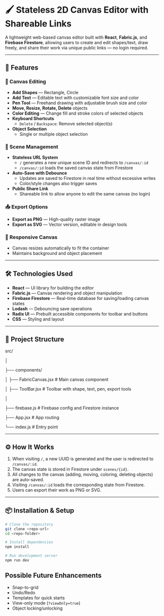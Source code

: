 # 🖌️ Stateless 2D Canvas Editor with Shareable Links

A lightweight web-based canvas editor built with **React**, **Fabric.js**, and **Firebase Firestore**, allowing users to create and edit shapes/text, draw freely, and share their work via unique public links — no login required.

---

## 🚀 Features

### 🎨 Canvas Editing

- **Add Shapes** — Rectangle, Circle
- **Add Text** — Editable text with customizable font size and color
- **Pen Tool** — Freehand drawing with adjustable brush size and color
- **Move, Resize, Rotate, Delete** objects
- **Color Editing** — Change fill and stroke colors of selected objects
- **Keyboard Shortcuts**
  - `Delete` / `Backspace`: Remove selected object(s)
- **Object Selection**
  - Single or multiple object selection

### 💾 Scene Management

- **Stateless URL System**
  - `/` generates a new unique scene ID and redirects to `/canvas/:id`
  - `/canvas/:id` loads the saved canvas state from Firestore
- **Auto-Save with Debounce**
  - Updates are saved to Firestore in real time without excessive writes
  - Color/style changes also trigger saves
- **Public Share Link**
  - Shareable link to allow anyone to edit the same canvas (no login)

### 📤 Export Options

- **Export as PNG** — High-quality raster image
- **Export as SVG** — Vector version, editable in design tools

### 📱 Responsive Canvas

- Canvas resizes automatically to fit the container
- Maintains background and object placement

---

## 🛠 Technologies Used

- **React** — UI library for building the editor
- **Fabric.js** — Canvas rendering and object manipulation
- **Firebase Firestore** — Real-time database for saving/loading canvas states
- **Lodash** — Debouncing save operations
- **Radix UI** — Prebuilt accessible components for toolbar and buttons
- **CSS** — Styling and layout

---

## 📂 Project Structure


src/

│

├── components/

│   ├── FabricCanvas.jsx   # Main canvas component

│   ├── ToolBar.jsx        # Toolbar with shape, text, pen, export tools

│

├── firebase.js            # Firebase config and Firestore instance

├── App.jsx                 # App routing

└── index.js                # Entry point


---
## ⚙️ How It Works

1. When visiting `/`, a new UUID is generated and the user is redirected to `/canvas/:id`.
2. The canvas state is stored in Firestore under `scenes/{id}`.
3. All changes to the canvas (adding, moving, coloring, deleting objects) are auto-saved.
4. Visiting `/canvas/:id` loads the corresponding state from Firestore.
5. Users can export their work as PNG or SVG.
---
## 📦 Installation & Setup

```bash
# Clone the repository
git clone <repo-url>
cd <repo-folder>

# Install dependencies
npm install

# Run development server
npm run dev
```


## Possible Future Enhancements

* Snap-to-grid
* Undo/Redo
* Templates for quick starts
* View-only mode (`?viewOnly=true`)
* Object locking/unlocking
